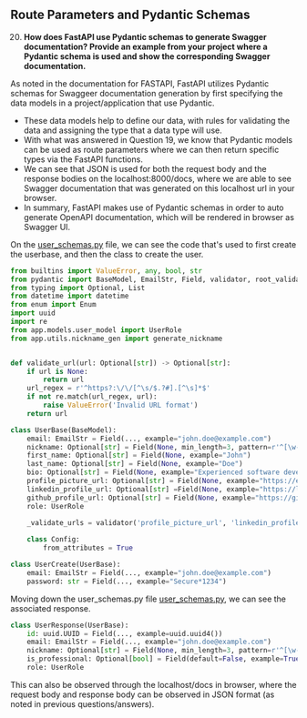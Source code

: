 ## Route Parameters and Pydantic Schemas

20. **How does FastAPI use Pydantic schemas to generate Swagger documentation? Provide an example from your project where a Pydantic schema is used and show the corresponding Swagger documentation.**

As noted in the documentation for FASTAPI, FastAPI utilizes Pydantic schemas for Swaggeer documentation generation by first specifying the data models in a project/application that use Pydantic.
- These data models help to define our data, with rules for validating the data and assigning the type that a data type will use. 
- With what was answered in Question 19, we know that Pydantic models can be used as route parameters where we can then return specific types via the FastAPI functions. 
- We can see that JSON is used for both the request body and the response bodies on the localhost:8000/docs, where we are able to see Swagger documentation that was generated on this localhost url in your browser.
- In summary, FastAPI makes use of Pydantic schemas in order to auto generate OpenAPI documentation, which will be rendered in browser as Swagger UI.

On the [user_schemas.py](../app/schemas/user_schemas.py) file, we can see the code that's used to first create the userbase, and then the class to create the user.

```python
from builtins import ValueError, any, bool, str
from pydantic import BaseModel, EmailStr, Field, validator, root_validator
from typing import Optional, List
from datetime import datetime
from enum import Enum
import uuid
import re
from app.models.user_model import UserRole
from app.utils.nickname_gen import generate_nickname


def validate_url(url: Optional[str]) -> Optional[str]:
    if url is None:
        return url
    url_regex = r'^https?:\/\/[^\s/$.?#].[^\s]*$'
    if not re.match(url_regex, url):
        raise ValueError('Invalid URL format')
    return url

class UserBase(BaseModel):
    email: EmailStr = Field(..., example="john.doe@example.com")
    nickname: Optional[str] = Field(None, min_length=3, pattern=r'^[\w-]+$', example=generate_nickname())
    first_name: Optional[str] = Field(None, example="John")
    last_name: Optional[str] = Field(None, example="Doe")
    bio: Optional[str] = Field(None, example="Experienced software developer specializing in web applications.")
    profile_picture_url: Optional[str] = Field(None, example="https://example.com/profiles/john.jpg")
    linkedin_profile_url: Optional[str] =Field(None, example="https://linkedin.com/in/johndoe")
    github_profile_url: Optional[str] = Field(None, example="https://github.com/johndoe")
    role: UserRole

    _validate_urls = validator('profile_picture_url', 'linkedin_profile_url', 'github_profile_url', pre=True, allow_reuse=True)(validate_url)
 
    class Config:
        from_attributes = True

class UserCreate(UserBase):
    email: EmailStr = Field(..., example="john.doe@example.com")
    password: str = Field(..., example="Secure*1234")
```

Moving down the user_schemas.py file [user_schemas.py](../app/schemas/user_schemas.py), we can see the associated response.
```python
class UserResponse(UserBase):
    id: uuid.UUID = Field(..., example=uuid.uuid4())
    email: EmailStr = Field(..., example="john.doe@example.com")
    nickname: Optional[str] = Field(None, min_length=3, pattern=r'^[\w-]+$', example=generate_nickname())    
    is_professional: Optional[bool] = Field(default=False, example=True)
    role: UserRole
```

This can also be observed through the localhost/docs in browser, where the request body and response body can be observed in JSON format (as noted in previous questions/answers).